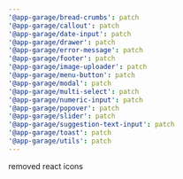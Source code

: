 ```yaml
---
'@app-garage/bread-crumbs': patch
'@app-garage/callout': patch
'@app-garage/date-input': patch
'@app-garage/drawer': patch
'@app-garage/error-message': patch
'@app-garage/footer': patch
'@app-garage/image-uploader': patch
'@app-garage/menu-button': patch
'@app-garage/modal': patch
'@app-garage/multi-select': patch
'@app-garage/numeric-input': patch
'@app-garage/popover': patch
'@app-garage/slider': patch
'@app-garage/suggestion-text-input': patch
'@app-garage/toast': patch
'@app-garage/utils': patch
---
```


removed react icons

